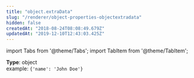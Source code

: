 ```yaml
---
title: "object.extraData"
slug: "/renderer/object-properties-objectextradata"
hidden: false
createdAt: "2018-08-24T08:08:49.679Z"
updatedAt: "2019-12-10T12:43:03.425Z"
---
```


import Tabs from '@theme/Tabs';
import TabItem from '@theme/TabItem';

**Type**: object  
example: `{'name': 'John Doe'}`
